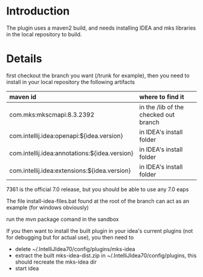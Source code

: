 # Introduction #

The plugin uses a maven2 build, and needs installing IDEA and mks libraries in the local repository to build.


# Details #

first checkout the branch you want (/trunk for example), then you need to install in your local repository the following artifacts

| maven id | where to find it |
|:---------|:-----------------|
| com.mks:mkscmapi:8.3.2392 | in the /lib of the checked out branch |
| com.intellij.idea:openapi:${idea.version} | in IDEA's install folder |
| com.intellij.idea:annotations:${idea.version}  | in IDEA's install folder |
| com.intellij.idea:extensions:${idea.version}  | in IDEA's install folder |

7361 is the official 7.0 release, but you should be able to use any 7.0 eaps

The file install-idea-files.bat  found at the root of the branch can act as an example (for windows obviously)

run the mvn package comand in the sandbox

If you then want to install the built plugin in your idea's current plugins (not for debugging but for actual use), you then need to
  * delete ~/.IntelliJIdea70/config/plugins/mks-idea
  * extract the built mks-idea-dist.zip in ~/.IntelliJIdea70/config/plugins, this should recreate the mks-idea dir
  * start idea